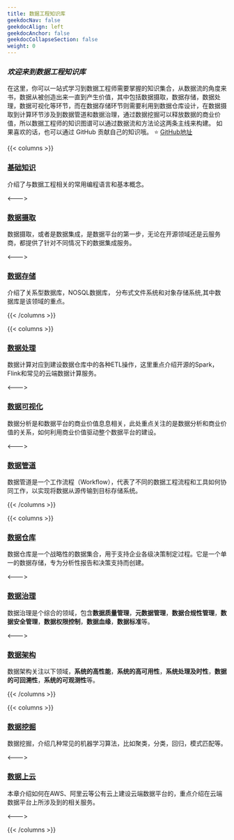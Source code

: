 ```yaml
---
title: 数据工程知识库
geekdocNav: false
geekdocAlign: left
geekdocAnchor: false
geekdocCollapseSection: false
weight: 0
---
```




### ***欢迎来到数据工程知识库***  
 在这里，你可以一站式学习到数据工程师需要掌握的知识集合，从数据流的角度来书，数据从被创造出来一直到产生价值，其中包括数据摄取，数据存储，数据处理，数据可视化等环节，而在数据存储环节则需要利用到数据仓库设计，在数据摄取到计算环节涉及到数据管道和数据治理，通过数据挖掘可以释放数据的商业价值，所以数据工程师的知识图谱可以通过数据流和方法论这两条主线来构建。
 如果喜欢的话，也可以通过 GitHub 贡献自己的知识哦。
⭐ [GitHub地址](https://github.com/genkimaru/data-engineering-hub) 





{{< columns >}}
### [基础知识](./hub/Fundamentals/index.html)

介绍了与数据工程相关的常用编程语言和基本概念。

<--->

### [数据摄取](./hub/Data-Ingestion/index.html)

数据摄取，或者是数据集成，是数据平台的第一步，无论在开源领域还是云服务商，都提供了针对不同情况下的数据集成服务。

<--->

### [数据存储](./hub/Data-Storage/index.html)

介绍了关系型数据库，NOSQL数据库， 分布式文件系统和对象存储系统,其中数据库是该领域的重点。

{{< /columns >}}

{{< columns >}}
### [数据处理](./hub/Data-Process/index.html)

数据计算对应到建设数据仓库中的各种ETL操作，这里重点介绍开源的Spark， Flink和常见的云端数据计算服务。

<--->

### [数据可视化](./hub/Data-Visualization/index.html)

数据分析是和数据平台的商业价值息息相关，此处重点关注的是数据分析和商业价值的关系，如何利用商业价值驱动整个数据平台的建设。

<--->

### [数据管道](./hub/Data-Pipeline/index.html)
数据管道是一个工作流程（Workflow），代表了不同的数据工程流程和工具如何协同工作，以实现将数据从源传输到目标存储系统。

{{< /columns >}}

{{< columns >}}
### [数据仓库](./hub/Data-Warehouse/index.html)

数据仓库是一个战略性的数据集合，用于支持企业各级决策制定过程。它是一个单一的数据存储，专为分析性报告和决策支持而创建。

<--->
### [数据治理](./hub/Data-Governance/index.html)

数据治理是个综合的领域，包含**数据质量管理**，**元数据管理**，**数据合规性管理**，**数据安全管理**，**数据权限控制**，**数据血缘**，**数据标准**等。

<--->

### [数据架构](./hub/Data-Architecture/index.html)
数据架构关注以下领域，**系统的高性能**，**系统的高可用性**，**系统处理及时性**，**数据的可回溯性**，**系统的可观测性**等。


{{< /columns >}}


{{< columns >}}
### [数据挖掘](./hub/Data-Mining/index.html)

数据挖掘，介绍几种常见的机器学习算法，比如聚类，分类，回归，模式匹配等。

<--->
### [数据上云](./hub/Data-on-Cloud/index.html)

本章介绍如何在AWS、阿里云等公有云上建设云端数据平台的，重点介绍在云端数据平台上所涉及到的相关服务。


<--->


{{< /columns >}}



